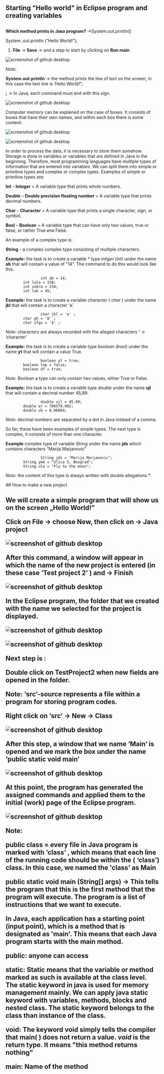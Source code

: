 ﻿## Starting "Hello world" in Eclipsе program and creating variables <h2>

**Which method prints in Јава program?** →System.out.println()

System .out.println (“Hello World!”); 

1. **File** → **Save** → and a step to start by clicking on **Run main** 

![screenshot of github desktop](/slike/eklipse9.png) 
 
*Note:* 

**System.out.println** → the method prints the line of text on the screen, in this case the text line is ‘Hello World!”;

**;** → In Java, each command must end with this sign.

![screenshot of github desktop](/slike/4a.png)
 
Computer memory can be explained on the case of boxes. It consists of boxes that have their own names, and within each box there is some content:

![screenshot of github desktop](/slike/tip1.png) 

![screenshot of github desktop](/slike/tip2.png) 

In order to process the data, it is necessary to store them somehow. Storage is done in variables or variables that are defined in Java in the beginning. Therefore, most programming languages have multiple types of information that are entered into variables. We can split them into simple or primitive types and complex or complex types.
Examples of simple or primitive types are:

**Int** – **Intеger** = A variable type that prints whole numbers.

**Double** – **Double precision floating number** = A variable type that prints decimal numbers.

**Char** - **Character** = A variable type that prints a single character, sign, or symbol.

**Bool** – **Boolean** = A variable type that can have only two values, true or false, or rather True или False.

An example of a complex type is:

**String** - a complex complex type consisting of multiple characters.


**Example:** the task is to create a variable * type *intiger (int)* under the name **ab** that will contain a value of "14". The command to do this would look like this.

```
                int ab = 14;
		int lala = 150;
		int zebra = 234;
		int luk = 45;
```

**Example:** the task is to create a variable *character ( char )* under the name **jkl** that will contain a character  ‘a’.

```
                char jkl = 'a' ;
		char gh = '8' ;
		char sfgs = '$' ;
```
 
*Note:* characters are always recorded with the alleged characters **‘** → ’character’

**Example:** the task is to create a variable type *boolean (bool)* under the name **yt** that will contain a value True.
 
```
                boolean yt = true;
		boolean lop = false;
		boolean df = true;
```

*Note:* Boolean a type can only contain two values, either True or False.

**Example:** the task is to create a variable type *double* under the name **ujl** that will contain a decimal number 45,89.

```
                double ujl = 45.89;
		double er = 786579.982;
		double vb = 0.06864;
``` 

*Note:* decimal numbers are separated by a dot in Java instead of a comma.


So far, these have been examples of simple types. The next type is complex, it consists of more than one character.

**Example** complex type of variable *String*  under the name **jds** which contains characters “Marija Marjanovic”

```
                String jds = "Marija Marjanovic";
		String ywe = "Ulica 5, Beograd";
		String ulo = "Fly to the moon";
``` 

*Note:* the content of this type is always written with double allegations **“**.








﻿## How to make a new project <h2>

We will create a simple program that will show us on the screen „Hello World!”

Click on **File** -> choose **New**, then click on -> **Java project**

 ![screenshot of github desktop](/slike/eklips3.png)

After this command, a window will appear in which the name of the new project is entered (in these case ‘Test project 2’ ) and -> Finish

![screenshot of github desktop](/slike/eklips4.png)

In the Eclipse program, the folder that we created with the name we selected for the project is displayed.
     
![screenshot of github desktop](/slike/eklips10.png) 
 
![screenshot of github desktop](/slike/3a.png)

Next step is :

Double click on **TestProject2**  when new fields are opened in the folder.

Note: **‘src’**-source represents a file within a program for storing program codes. 

Right click on **‘src’** -> **New** -> **Class** 
 
![screenshot of github desktop](/slike/eklips5.png)

After this step, a window that we name **‘Main’** is opened and we mark the box under the name **‘public static void main’**

 ![screenshot of github desktop](/slike/eklips11.png)

At this point, the program has generated the assigned commands and applied them to the initial (work) page of the Eclipse program.
 
![screenshot of github desktop](/slike/eklips12.png)

Note: 

**public class** = every file in Јava program is marked with ‘class’ , which means that each line of the running code should be within the ( ‘class’) class. In this case, we named the 'class' as Main
 
**public static void main (String[] args)** -> This tells the program that this is the first method that the program will execute. The program is a list of instructions that we want to execute.

In Java, each application has a starting point (input point), which is a method that is designated as 'main'. This means that each Java program starts with the main method.

**public:** anyone can access
	
**static:** Static means that the variable or method marked as such is available at the class level. The static keyword in java is used for memory management mainly. We can apply java static keyword with variables, methods, blocks and nested class. The static keyword belongs to the class than instance of the class.
	
**void:** The keyword void simply tells the compiler that main( ) does not return a value. *void* is the return type. It means "this method returns nothing"
	
**main:** Name of the method
